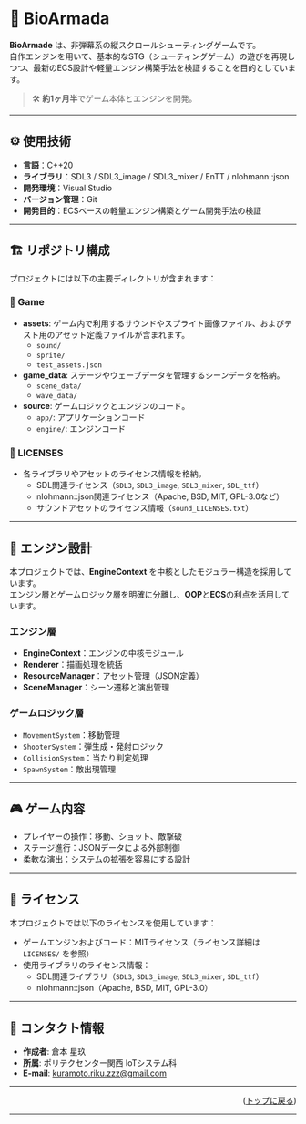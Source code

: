 # 🧬 BioArmada

**BioArmade** は、非弾幕系の縦スクロールシューティングゲームです。  
自作エンジンを用いて、基本的なSTG（シューティングゲーム）の遊びを再現しつつ、最新のECS設計や軽量エンジン構築手法を検証することを目的としています。

> 🛠️ **約1ヶ月半**でゲーム本体とエンジンを開発。

---

## ⚙️ 使用技術

- **言語**：C++20  
- **ライブラリ**：SDL3 / SDL3_image / SDL3_mixer / EnTT / nlohmann::json  
- **開発環境**：Visual Studio  
- **バージョン管理**：Git  
- **開発目的**：ECSベースの軽量エンジン構築とゲーム開発手法の検証  

---

## 🏗️ リポジトリ構成

プロジェクトには以下の主要ディレクトリが含まれます：

### 📂 Game

- **assets**: ゲーム内で利用するサウンドやスプライト画像ファイル、およびテスト用のアセット定義ファイルが含まれます。
  - `sound/`
  - `sprite/`
  - `test_assets.json`
- **game_data**: ステージやウェーブデータを管理するシーンデータを格納。
  - `scene_data/`
  - `wave_data/`
- **source**: ゲームロジックとエンジンのコード。
  - `app/`: アプリケーションコード
  - `engine/`: エンジンコード

### 📂 LICENSES

- 各ライブラリやアセットのライセンス情報を格納。
  - SDL関連ライセンス（`SDL3`, `SDL3_image`, `SDL3_mixer`, `SDL_ttf`）
  - nlohmann::json関連ライセンス（Apache, BSD, MIT, GPL-3.0など）
  - サウンドアセットのライセンス情報（`sound_LICENSES.txt`）

---

## 🧩 エンジン設計

本プロジェクトでは、**EngineContext** を中核としたモジュラー構造を採用しています。  
エンジン層とゲームロジック層を明確に分離し、**OOP**と**ECS**の利点を活用しています。

### エンジン層

- **EngineContext**：エンジンの中核モジュール  
- **Renderer**：描画処理を統括  
- **ResourceManager**：アセット管理（JSON定義）  
- **SceneManager**：シーン遷移と演出管理  

### ゲームロジック層

- `MovementSystem`：移動管理  
- `ShooterSystem`：弾生成・発射ロジック  
- `CollisionSystem`：当たり判定処理  
- `SpawnSystem`：敵出現管理  

---

## 🎮 ゲーム内容

- プレイヤーの操作：移動、ショット、敵撃破  
- ステージ進行：JSONデータによる外部制御  
- 柔軟な演出：システムの拡張を容易にする設計  

---

## 📜 ライセンス

本プロジェクトでは以下のライセンスを使用しています：

- ゲームエンジンおよびコード：MITライセンス（ライセンス詳細は `LICENSES/` を参照）  
- 使用ライブラリのライセンス情報：
  - SDL関連ライブラリ（`SDL3`, `SDL3_image`, `SDL3_mixer`, `SDL_ttf`）
  - nlohmann::json（Apache, BSD, MIT, GPL-3.0）

---

## 📩 コンタクト情報

- **作成者**: 倉本 星玖  
- **所属**: ポリテクセンター関西 IoTシステム科  
- **E-mail**: kuramoto.riku.zzz@gmail.com  

---

<p align="right">(<a href="#top">トップに戻る</a>)</p>  

---